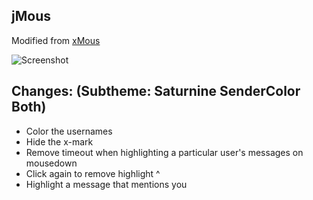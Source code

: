 jMous
-----
Modified from [xMous](http://www.adiumxtras.com/index.php?a=xtras&xtra_id=7756)

![Screenshot](https://img.skitch.com/20120314-x7t54wpdi9mq38gpynqypxuuk6.png)

Changes: (Subtheme: Saturnine SenderColor Both)
--------
 - Color the usernames
 - Hide the x-mark
 - Remove timeout when highlighting a particular user's messages on mousedown
 - Click again to remove highlight ^
 - Highlight a message that mentions you